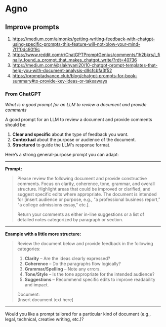 # Agno

## Improve prompts

1. https://medium.com/aimonks/getting-writing-feedback-with-chatgpt-using-specific-prompts-this-feature-will-not-blow-your-mind-7f1f0dc90f9c
1. https://www.reddit.com/r/ChatGPTPromptGenius/comments/1h2bkrs/i_finally_found_a_prompt_that_makes_chatgpt_write/?rdt=40736
1. https://medium.com/@slakhyani20/10-chatgpt-prompt-templates-that-help-you-with-document-analysis-d9cfcbfa3f52
1. https://promptadvance.club/blog/chatgpt-prompts-for-book-summary#to-provide-key-ideas-or-takeaways

### From ChatGPT

*What is a good prompt for an LLM to review a document and provide comments*

A good prompt for an LLM to review a document and provide comments should be:

1. **Clear and specific** about the type of feedback you want.
2. **Contextual** about the purpose or audience of the document.
3. **Structured** to guide the LLM's response format.

Here’s a strong general-purpose prompt you can adapt:

---

**Prompt:**

> Please review the following document and provide constructive comments. Focus on clarity, coherence, tone, grammar, and overall structure. Highlight areas that could be improved or clarified, and suggest specific edits where appropriate. The document is intended for [insert audience or purpose, e.g., "a professional business report," "a college admissions essay," etc.].  
>  
> Return your comments as either in-line suggestions or a list of detailed notes categorized by paragraph or section.

---

**Example with a little more structure:**

> Review the document below and provide feedback in the following categories:
> 1. **Clarity** – Are the ideas clearly expressed?
> 2. **Coherence** – Do the paragraphs flow logically?
> 3. **Grammar/Spelling** – Note any errors.
> 4. **Tone/Style** – Is the tone appropriate for the intended audience?
> 5. **Suggestions** – Recommend specific edits to improve readability and impact.
>  
> Document:  
> [Insert document text here]

---

Would you like a prompt tailored for a particular kind of document (e.g., legal, technical, creative writing, etc.)?